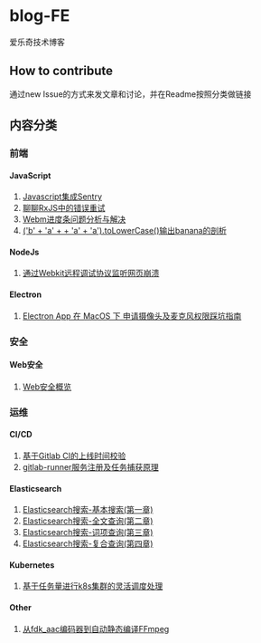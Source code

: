 # blog-FE

爱乐奇技术博客

## How to contribute

通过new Issue的方式来发文章和讨论，并在Readme按照分类做链接

## 内容分类

### 前端

#### JavaScript

1. [Javascript集成Sentry](https://github.com/alo7/blog-FE/issues/1)
2. [聊聊RxJS中的错误重试](https://github.com/alo7/blog-FE/issues/7)
3. [Webm进度条问题分析与解决](https://github.com/alo7/blog-FE/issues/10)
4. [('b' + 'a' + + 'a' + 'a').toLowerCase()输出banana的剖析](https://github.com/alo7/blog-FE/issues/17)


#### NodeJs

1. [通过Webkit远程调试协议监听网页崩溃](https://github.com/alo7/blog-FE/issues/8)

#### Electron

1. [Electron App 在 MacOS 下 申请摄像头及麦克风权限踩坑指南](https://github.com/alo7/blog-FE/issues/23)

### 安全

#### Web安全

1. [Web安全概览](https://github.com/alo7/blog-FE/issues/21)

### 运维

#### CI/CD

1. [基于Gitlab CI的上线时间校验](https://github.com/alo7/blog-FE/issues/12)
2. [gitlab-runner服务注册及任务捕获原理](https://github.com/alo7/blog-FE/issues/13)

#### Elasticsearch

1. [Elasticsearch搜索-基本搜索(第一章)](https://github.com/alo7/blog-FE/issues/2)
2. [Elasticsearch搜索-全文查询(第二章)](https://github.com/alo7/blog-FE/issues/3)
3. [Elasticsearch搜索-词项查询(第三章)](https://github.com/alo7/blog-FE/issues/4)
4. [Elasticsearch搜索-复合查询(第四章)](https://github.com/alo7/blog-FE/issues/5)

#### Kubernetes

1. [基于任务量进行k8s集群的灵活调度处理](https://github.com/alo7/blog-FE/issues/19)

#### Other

1. [从fdk_aac编码器到自动静态编译FFmpeg](https://github.com/alo7/blog-FE/issues/15)
